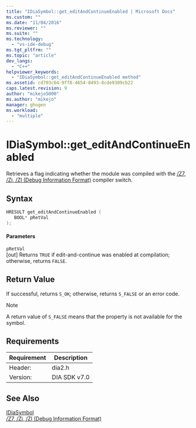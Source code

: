 ```yaml
---
title: "IDiaSymbol::get_editAndContinueEnabled | Microsoft Docs"
ms.custom: ""
ms.date: "11/04/2016"
ms.reviewer: ""
ms.suite: ""
ms.technology: 
  - "vs-ide-debug"
ms.tgt_pltfrm: ""
ms.topic: "article"
dev_langs: 
  - "C++"
helpviewer_keywords: 
  - "IDiaSymbol::get_editAndContinueEnabled method"
ms.assetid: cd703c64-9ff8-4654-8493-8cde9309cb22
caps.latest.revision: 9
author: "mikejo5000"
ms.author: "mikejo"
manager: ghogen
ms.workload: 
  - "multiple"
---
```

# IDiaSymbol::get_editAndContinueEnabled
Retrieves a flag indicating whether the module was compiled with the [/Z7, /Zi, /ZI (Debug Information Format)](/cpp/build/reference/z7-zi-zi-debug-information-format) compiler switch.  
  
## Syntax  
  
```C++  
HRESULT get_editAndContinueEnabled (   
   BOOL* pRetVal  
);  
```  
  
#### Parameters  
 `pRetVal`  
 [out] Returns `TRUE` if edit-and-continue was enabled at compilation; otherwise, returns `FALSE`.  
  
## Return Value  
 If successful, returns `S_OK`; otherwise, returns `S_FALSE` or an error code.  
  
> [!NOTE]
>  A return value of `S_FALSE` means that the property is not available for the symbol.  
  
## Requirements  
  
|Requirement|Description|  
|-----------------|-----------------|  
|Header:|dia2.h|  
|Version:|DIA SDK v7.0|  
  
## See Also  
 [IDiaSymbol](../../debugger/debug-interface-access/idiasymbol.md)   
 [/Z7, /Zi, /ZI (Debug Information Format)](/cpp/build/reference/z7-zi-zi-debug-information-format)